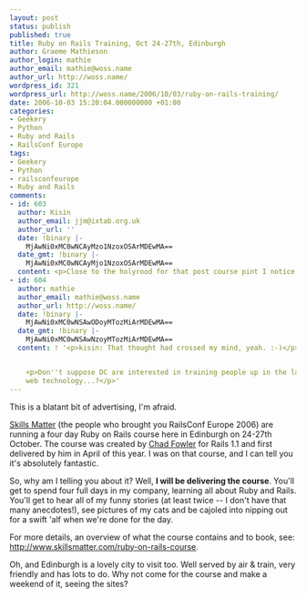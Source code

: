 ```yaml
---
layout: post
status: publish
published: true
title: Ruby on Rails Training, Oct 24-27th, Edinburgh
author: Graeme Mathieson
author_login: mathie
author_email: mathie@woss.name
author_url: http://woss.name/
wordpress_id: 321
wordpress_url: http://woss.name/2006/10/03/ruby-on-rails-training/
date: 2006-10-03 15:20:04.000000000 +01:00
categories:
- Geekery
- Python
- Ruby and Rails
- RailsConf Europe
tags:
- Geekery
- Python
- railsconfeurope
- Ruby and Rails
comments:
- id: 603
  author: Kisin
  author_email: jjm@ixtab.org.uk
  author_url: ''
  date: !binary |-
    MjAwNi0xMC0wNCAyMzo1NzoxOSArMDEwMA==
  date_gmt: !binary |-
    MjAwNi0xMC0wNCAyMjo1NzoxOSArMDEwMA==
  content: <p>Close to the holyrood for that post course pint I notice.</p>
- id: 604
  author: mathie
  author_email: mathie@woss.name
  author_url: http://woss.name/
  date: !binary |-
    MjAwNi0xMC0wNSAwODoyMTozMiArMDEwMA==
  date_gmt: !binary |-
    MjAwNi0xMC0wNSAwNzoyMTozMiArMDEwMA==
  content: ! '<p>kisin: That thought had crossed my mind, yeah. :-)</p>


    <p>Don''t suppose DC are interested in training people up in the latest exciting
    web technology...?</p>'
---
```

This is a blatant bit of advertising, I'm afraid.

[Skills Matter](http://www.skillsmatter.com/) (the people who brought you RailsConf Europe 2006) are running a four day Ruby on Rails course here in Edinburgh on 24-27th October.  The course was created by [Chad Fowler](http://www.chadfowler.com/) for Rails 1.1 and first delivered by him in April of this year.  I was on that course, and I can tell you it's absolutely fantastic.

So, why am I telling you about it?  Well, **I will be delivering the course**.  You'll get to spend four full days in my company, learning all about Ruby and Rails.  You'll get to hear all of my funny stories (at least twice -- I don't have that many anecdotes!), see pictures of my cats and be cajoled into nipping out for a swift 'alf when we're done for the day.

For more details, an overview of what the course contains and to book, see:  <http://www.skillsmatter.com/ruby-on-rails-course>.

Oh, and Edinburgh is a lovely city to visit too.  Well served by air & train, very friendly and has lots to do.  Why not come for the course and make a weekend of it, seeing the sites?
